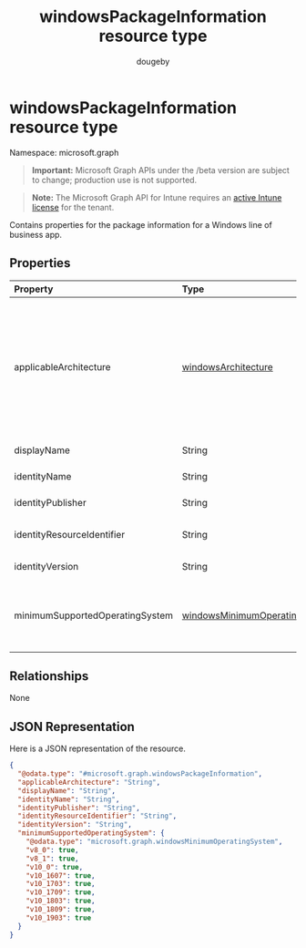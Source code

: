 ﻿---
title: "windowsPackageInformation resource type"
description: "Contains properties for the package information for a Windows line of business app."
author: "dougeby"
localization_priority: Normal
ms.prod: "intune"
doc_type: resourcePageType
---

# windowsPackageInformation resource type

Namespace: microsoft.graph

> **Important:** Microsoft Graph APIs under the /beta version are subject to change; production use is not supported.

> **Note:** The Microsoft Graph API for Intune requires an [active Intune license](https://go.microsoft.com/fwlink/?linkid=839381) for the tenant.

Contains properties for the package information for a Windows line of business app.

## Properties

| Property                        | Type                                                                                       | Description                                                                                                                   |
| :------------------------------ | :----------------------------------------------------------------------------------------- | :---------------------------------------------------------------------------------------------------------------------------- |
| applicableArchitecture          | [windowsArchitecture](../resources/intune-apps-windowsarchitecture.md)                     | The Windows architecture for which this app can run on. Possible values are: `none`, `x86`, `x64`, `arm`, `neutral`, `arm64`. |
| displayName                     | String                                                                                     | The Display Name.                                                                                                             |
| identityName                    | String                                                                                     | The Identity Name.                                                                                                            |
| identityPublisher               | String                                                                                     | The Identity Publisher.                                                                                                       |
| identityResourceIdentifier      | String                                                                                     | The Identity Resource Identifier.                                                                                             |
| identityVersion                 | String                                                                                     | The Identity Version.                                                                                                         |
| minimumSupportedOperatingSystem | [windowsMinimumOperatingSystem](../resources/intune-apps-windowsminimumoperatingsystem.md) | The value for the minimum applicable operating system.                                                                        |

## Relationships

None

## JSON Representation

Here is a JSON representation of the resource.

<!-- {
  "blockType": "resource",
  "@odata.type": "microsoft.graph.windowsPackageInformation"
}
-->

```json
{
  "@odata.type": "#microsoft.graph.windowsPackageInformation",
  "applicableArchitecture": "String",
  "displayName": "String",
  "identityName": "String",
  "identityPublisher": "String",
  "identityResourceIdentifier": "String",
  "identityVersion": "String",
  "minimumSupportedOperatingSystem": {
    "@odata.type": "microsoft.graph.windowsMinimumOperatingSystem",
    "v8_0": true,
    "v8_1": true,
    "v10_0": true,
    "v10_1607": true,
    "v10_1703": true,
    "v10_1709": true,
    "v10_1803": true,
    "v10_1809": true,
    "v10_1903": true
  }
}
```

